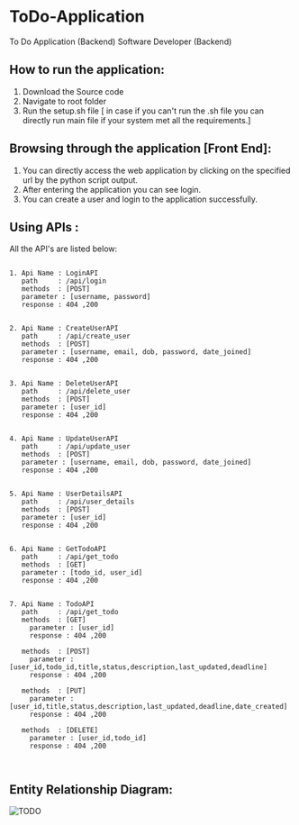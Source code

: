 # ToDo-Application
To Do Application (Backend) Software Developer (Backend)

## How to run the application:

1. Download the Source code
2. Navigate to root folder
3. Run the setup.sh file [ in case if you can't run the .sh file you can directly run main file if your system met all the requirements.]

## Browsing through the application [Front End]:

1. You can directly access the web application by clicking on the specified url by the python script output.
2. After entering the application you can see login.
3. You can create a user and login to the application successfully.

## Using APIs :

All the API's are listed below:

```

1. Api Name : LoginAPI
   path     : /api/login
   methods  : [POST]
   parameter : [username, password]
   response : 404 ,200
   
   
2. Api Name : CreateUserAPI
   path     : /api/create_user
   methods  : [POST]
   parameter : [username, email, dob, password, date_joined]
   response : 404 ,200
   
   
3. Api Name : DeleteUserAPI
   path     : /api/delete_user
   methods  : [POST]
   parameter : [user_id]
   response : 404 ,200
   
   
4. Api Name : UpdateUserAPI
   path     : /api/update_user
   methods  : [POST]
   parameter : [username, email, dob, password, date_joined]
   response : 404 ,200
   
   
5. Api Name : UserDetailsAPI
   path     : /api/user_details
   methods  : [POST]
   parameter : [user_id]
   response : 404 ,200
   
   
6. Api Name : GetTodoAPI
   path     : /api/get_todo
   methods  : [GET]
   parameter : [todo_id, user_id]
   response : 404 ,200
   
 
7. Api Name : TodoAPI
   path     : /api/get_todo
   methods  : [GET]
     parameter : [user_id]
     response : 404 ,200

   methods  : [POST]
     parameter : [user_id,todo_id,title,status,description,last_updated,deadline]
     response : 404 ,200

   methods  : [PUT]
     parameter : [user_id,title,status,description,last_updated,deadline,date_created]
     response : 404 ,200

   methods  : [DELETE]
     parameter : [user_id,todo_id]
     response : 404 ,200

 

```


## Entity Relationship Diagram:

![TODO](https://user-images.githubusercontent.com/89150264/234098722-0022f089-78e7-45c0-b1ca-05e3ab44e698.svg)
